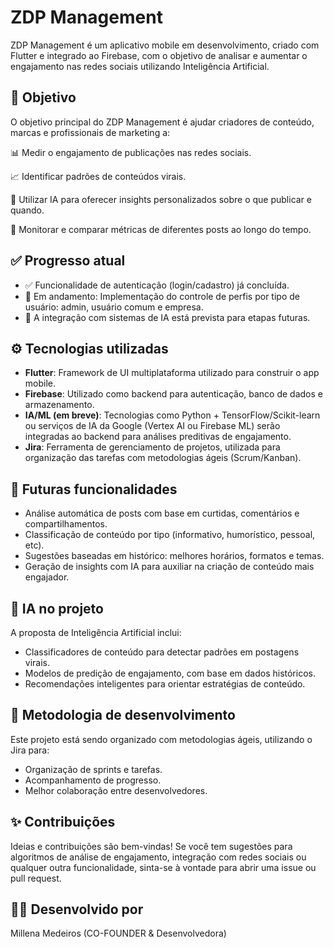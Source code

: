 
# ZDP Management

ZDP Management é um aplicativo mobile em desenvolvimento, criado com Flutter e integrado ao Firebase, com o objetivo de analisar e aumentar o engajamento nas redes sociais utilizando Inteligência Artificial.

## 🚀 Objetivo
O objetivo principal do ZDP Management é ajudar criadores de conteúdo, marcas e profissionais de marketing a:

📊 Medir o engajamento de publicações nas redes sociais.

📈 Identificar padrões de conteúdos virais.

🤖 Utilizar IA para oferecer insights personalizados sobre o que publicar e quando.

📅 Monitorar e comparar métricas de diferentes posts ao longo do tempo.


## ✅ Progresso atual
- ✅ Funcionalidade de autenticação (login/cadastro) já concluída.
- 🔧 Em andamento: Implementação do controle de perfis por tipo de usuário: admin, usuário comum e empresa.
- 🧠 A integração com sistemas de IA está prevista para etapas futuras.


## ⚙️ Tecnologias utilizadas

- **Flutter**: 	Framework de UI multiplataforma utilizado para construir o app mobile.
- **Firebase**: Utilizado como backend para autenticação, banco de dados e armazenamento.
- **IA/ML (em breve)**: Tecnologias como Python + TensorFlow/Scikit-learn ou serviços de IA da Google (Vertex AI ou Firebase ML) serão integradas ao backend para análises preditivas de engajamento.
- **Jira**: Ferramenta de gerenciamento de projetos, utilizada para organização das tarefas com metodologias ágeis (Scrum/Kanban).
## 🔮 Futuras funcionalidades
- Análise automática de posts com base em curtidas, comentários e compartilhamentos.
- Classificação de conteúdo por tipo (informativo, humorístico, pessoal, etc).
- Sugestões baseadas em histórico: melhores horários, formatos e temas.
- Geração de insights com IA para auxiliar na criação de conteúdo mais engajador.

## 🧠 IA no projeto
A proposta de Inteligência Artificial inclui:
- Classificadores de conteúdo para detectar padrões em postagens virais.
- Modelos de predição de engajamento, com base em dados históricos.
- Recomendações inteligentes para orientar estratégias de conteúdo.

## 🧪 Metodologia de desenvolvimento

Este projeto está sendo organizado com metodologias ágeis, utilizando o Jira para:
- Organização de sprints e tarefas.
- Acompanhamento de progresso.
- Melhor colaboração entre desenvolvedores.



## ✨ Contribuições

Ideias e contribuições são bem-vindas! Se você tem sugestões para algoritmos de análise de engajamento, integração com redes sociais ou qualquer outra funcionalidade, sinta-se à vontade para abrir uma issue ou pull request.

## 🧑‍💻 Desenvolvido por

Millena Medeiros (CO-FOUNDER & Desenvolvedora)
